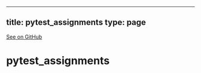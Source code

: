 
---
title: pytest_assignments
type: page
---

[See on GitHub](https://github.com/jakeroggenbuck/pytest_assignments/)

# pytest_assignments
